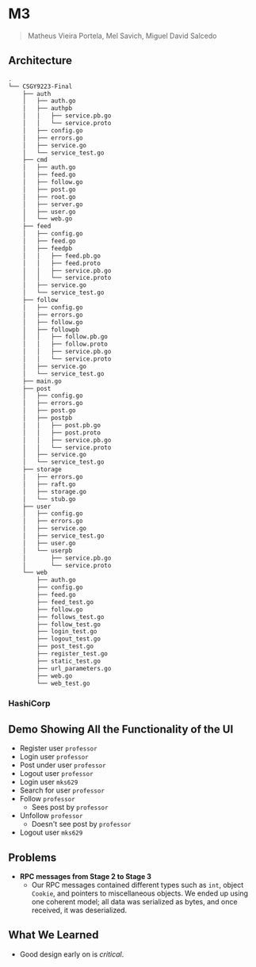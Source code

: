 # M3
> Matheus Vieira Portela, Mel Savich, Miguel David Salcedo

## Architecture
```bash
.
└── CSGY9223-Final
    ├── auth
    │   ├── auth.go
    │   ├── authpb
    │   │   ├── service.pb.go
    │   │   └── service.proto
    │   ├── config.go
    │   ├── errors.go
    │   ├── service.go
    │   └── service_test.go
    ├── cmd
    │   ├── auth.go
    │   ├── feed.go
    │   ├── follow.go
    │   ├── post.go
    │   ├── root.go
    │   ├── server.go
    │   ├── user.go
    │   └── web.go
    ├── feed
    │   ├── config.go
    │   ├── feed.go
    │   ├── feedpb
    │   │   ├── feed.pb.go
    │   │   ├── feed.proto
    │   │   ├── service.pb.go
    │   │   └── service.proto
    │   ├── service.go
    │   └── service_test.go
    ├── follow
    │   ├── config.go
    │   ├── errors.go
    │   ├── follow.go
    │   ├── followpb
    │   │   ├── follow.pb.go
    │   │   ├── follow.proto
    │   │   ├── service.pb.go
    │   │   └── service.proto
    │   ├── service.go
    │   └── service_test.go
    ├── main.go
    ├── post
    │   ├── config.go
    │   ├── errors.go
    │   ├── post.go
    │   ├── postpb
    │   │   ├── post.pb.go
    │   │   ├── post.proto
    │   │   ├── service.pb.go
    │   │   └── service.proto
    │   ├── service.go
    │   └── service_test.go
    ├── storage
    │   ├── errors.go
    │   ├── raft.go
    │   ├── storage.go
    │   └── stub.go
    ├── user
    │   ├── config.go
    │   ├── errors.go
    │   ├── service.go
    │   ├── service_test.go
    │   ├── user.go
    │   └── userpb
    │       ├── service.pb.go
    │       └── service.proto
    └── web
        ├── auth.go
        ├── config.go
        ├── feed.go
        ├── feed_test.go
        ├── follow.go
        ├── follows_test.go
        ├── follow_test.go
        ├── login_test.go
        ├── logout_test.go
        ├── post_test.go
        ├── register_test.go
        ├── static_test.go
        ├── url_parameters.go
        ├── web.go
        └── web_test.go
```
### HashiCorp

## Demo Showing All the Functionality of the UI
* Register user `professor`
* Login user `professor`
* Post under user `professor`
* Logout user `professor`
* Login user `mks629`
* Search for user `professor`
* Follow `professor`
  * Sees post by `professor`
* Unfollow `professor`
  * Doesn't see post by `professor`
* Logout user `mks629`

## Problems
* **RPC messages from Stage 2 to Stage 3**
  * Our RPC messages contained different types such as `int`, object `Cookie`, and pointers to miscellaneous objects. We ended up using one coherent model; all data was serialized as bytes, and once received, it was deserialized.

## What We Learned
* Good design early on is *critical*.
